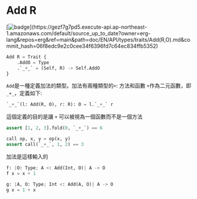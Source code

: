 # Add R

[![badge](https://img.shields.io/endpoint.svg?url=https%3A%2F%2Fgezf7g7pd5.execute-api.ap-northeast-1.amazonaws.com%2Fdefault%2Fsource_up_to_date%3Fowner%3Derg-lang%26repos%3Derg%26ref%3Dmain%26path%3Ddoc/EN/API/types/traits/Add(R,O).md%26commit_hash%3D06f8edc9e2c0cee34f6396fd7c64ec834ffb5352)](https://gezf7g7pd5.execute-api.ap-northeast-1.amazonaws.com/default/source_up_to_date?owner=erg-lang&repos=erg&ref=main&path=doc/EN/API/types/traits/Add(R,O).md&commit_hash=06f8edc9e2c0cee34f6396fd7c64ec834ffb5352)

```python
Add R = Trait {
    .AddO = Type
    .`_+_` = (Self, R) -> Self.AddO
}
```

`Add`是一種定義加法的類型。加法有兩種類型的`+`: 方法和函數
`+`作為二元函數，即`_+_`，定義如下: 

```python
`_+_`(l: Add(R, O), r: R): O = l.`_+_` r
```

這個定義的目的是讓 `+` 可以被視為一個函數而不是一個方法

```python
assert [1, 2, 3].fold(0, `_+_`) == 6

call op, x, y = op(x, y)
assert call(`_+_`, 1, 2) == 3
```

加法是這樣輸入的

```python
f: |O: Type; A <: Add(Int, O)| A -> O
f x = x + 1

g: |A, O: Type; Int <: Add(A, O)| A -> O
g x = 1 + x
```

